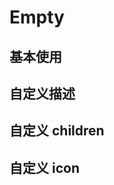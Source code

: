 # Empty

## 基本使用

<code src="./document/basic.tsx"></code>

## 自定义描述

<code src="./document/desc.tsx"></code>

## 自定义 children

<code src="./document/child.tsx"></code>

## 自定义 icon

<code src="./document/icon.tsx"></code>
